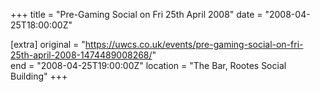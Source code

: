 +++
title = "Pre-Gaming Social on Fri 25th April 2008"
date = "2008-04-25T18:00:00Z"

[extra]
original = "https://uwcs.co.uk/events/pre-gaming-social-on-fri-25th-april-2008-1474489008268/"    
end = "2008-04-25T19:00:00Z"
location = "The Bar, Rootes Social Building"
+++




